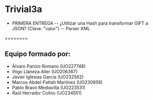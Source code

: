 # Trivial3a
- PRIMERA ENTREGA
-- ¿Utilizar una Hash para transformar GIFT a JSON? (Clave: "valor")
-- Parser XML

========
## Equipo formado por: 
- Álvaro Panizo Romano (UO227748)
- Iñigo Llaneza Aller (UO206367)
- Javier Iglesias García (UO232562)
- Marcos Abdel-Fattah Martínez (UO230956)
- Pablo Bravo Mediavilla (UO223531)
- Raúl Herrador Colino (UO234551)
